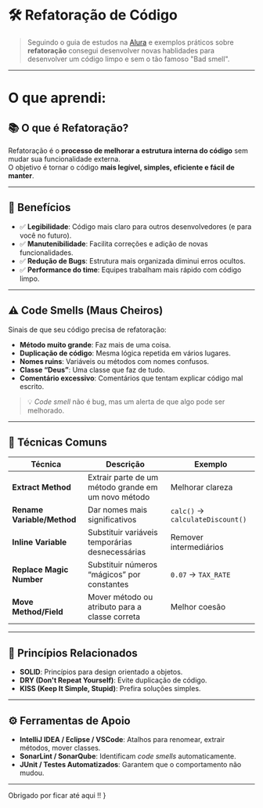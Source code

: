 # 🛠️ Refatoração de Código

> Seguindo o guia de estudos na [Alura]("alura.com.br") e exemplos práticos sobre **refatoração** consegui desenvolver novas hablidades para desenvolver um código limpo e sem o tão famoso "Bad smell".

---

# O que aprendi: 

## 📚 O que é Refatoração?
Refatoração é o **processo de melhorar a estrutura interna do código** sem mudar sua funcionalidade externa.  
O objetivo é tornar o código **mais legível, simples, eficiente e fácil de manter**.

---

## 🎯 Benefícios
- ✅ **Legibilidade**: Código mais claro para outros desenvolvedores (e para você no futuro).
- ✅ **Manutenibilidade**: Facilita correções e adição de novas funcionalidades.
- ✅ **Redução de Bugs**: Estrutura mais organizada diminui erros ocultos.
- ✅ **Performance do time**: Equipes trabalham mais rápido com código limpo.

---

## ⚠️ Code Smells (Maus Cheiros)
Sinais de que seu código precisa de refatoração:
- **Método muito grande**: Faz mais de uma coisa.
- **Duplicação de código**: Mesma lógica repetida em vários lugares.
- **Nomes ruins**: Variáveis ou métodos com nomes confusos.
- **Classe “Deus”**: Uma classe que faz de tudo.
- **Comentário excessivo**: Comentários que tentam explicar código mal escrito.

> 💡 *Code smell* não é bug, mas um alerta de que algo pode ser melhorado.

---

## 🔧 Técnicas Comuns
| Técnica | Descrição | Exemplo |
|--------|-----------|--------|
| **Extract Method** | Extrair parte de um método grande em um novo método | Melhorar clareza |
| **Rename Variable/Method** | Dar nomes mais significativos | `calc()` → `calculateDiscount()` |
| **Inline Variable** | Substituir variáveis temporárias desnecessárias | Remover intermediários |
| **Replace Magic Number** | Substituir números “mágicos” por constantes | `0.07` → `TAX_RATE` |
| **Move Method/Field** | Mover método ou atributo para a classe correta | Melhor coesão |

---

## 🧩 Princípios Relacionados
- **SOLID**: Princípios para design orientado a objetos.
- **DRY (Don't Repeat Yourself)**: Evite duplicação de código.
- **KISS (Keep It Simple, Stupid)**: Prefira soluções simples.

---

## ⚙️ Ferramentas de Apoio
- **IntelliJ IDEA / Eclipse / VSCode**: Atalhos para renomear, extrair métodos, mover classes.
- **SonarLint / SonarQube**: Identificam *code smells* automaticamente.
- **JUnit / Testes Automatizados**: Garantem que o comportamento não mudou.

---


Obrigado por ficar até aqui !!
}
